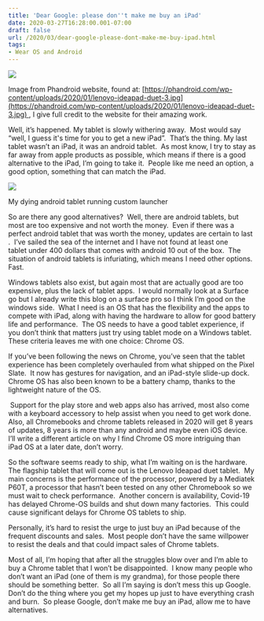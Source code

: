 ```yaml
---
title: 'Dear Google: please don''t make me buy an iPad'
date: 2020-03-27T16:28:00.001-07:00
draft: false
url: /2020/03/dear-google-please-dont-make-me-buy-ipad.html
tags: 
- Wear OS and Android
---
```


[![](https://1.bp.blogspot.com/-pk1vuFAKqck/Xn454cGPnHI/AAAAAAAAEvU/6V8nfDQtod8oRa3NW4TASZZM9DMXah13ACNcBGAsYHQ/s400/lenovo-ideapad-duet-3%2Bfor%2Bblog%2Bfrom%2Bphandroid%2Bwebsite.jpg)](https://1.bp.blogspot.com/-pk1vuFAKqck/Xn454cGPnHI/AAAAAAAAEvU/6V8nfDQtod8oRa3NW4TASZZM9DMXah13ACNcBGAsYHQ/s1600/lenovo-ideapad-duet-3%2Bfor%2Bblog%2Bfrom%2Bphandroid%2Bwebsite.jpg)

Image from Phandroid website, found at: [https://phandroid.com/wp-content/uploads/2020/01/lenovo-ideapad-duet-3.jpg](https://phandroid.com/wp-content/uploads/2020/01/lenovo-ideapad-duet-3.jpg) , I give full credit to the website for their amazing work.  
  
  
  

Well, it’s happened. My tablet is slowly withering away.  Most would say “well, I guess it's time for you to get a new iPad”.  That’s the thing. My last tablet wasn’t an iPad, it was an android tablet.  As most know, I try to stay as far away from apple products as possible, which means if there is a good alternative to the iPad, I’m going to take it.  People like me need an option, a good option, something that can match the iPad.

  
  
  

[![](https://1.bp.blogspot.com/--Zhto2bba-o/Xn6LymQUBJI/AAAAAAAAEwg/_LROkUnzwukMAI2wZ0ONtYChgM90Nx9HwCKgBGAsYHg/s320/IMG_20200327_191509-01.jpeg)](https://1.bp.blogspot.com/--Zhto2bba-o/Xn6LymQUBJI/AAAAAAAAEwg/_LROkUnzwukMAI2wZ0ONtYChgM90Nx9HwCKgBGAsYHg/s1600/IMG_20200327_191509-01.jpeg)

My dying android tablet running custom launcher

  
So are there any good alternatives?  Well, there are android tablets, but most are too expensive and not worth the money.  Even if there was a perfect android tablet that was worth the money, updates are certain to last .  I’ve sailed the sea of the internet and I have not found at least one tablet under 400 dollars that comes with android 10 out of the box.  The situation of android tablets is infuriating, which means I need other options.  Fast.     
  
Windows tablets also exist, but again most that are actually good are too expensive, plus the lack of tablet apps.  I would normally look at a Surface go but I already write this blog on a surface pro so I think I’m good on the windows side.  What I need is an OS that has the flexibility and the apps to compete with iPad, along with having the hardware to allow for good battery life and performance.  The OS needs to have a good tablet experience, if you don’t think that matters just try using tablet mode on a Windows tablet.  These criteria leaves me with one choice: Chrome OS. 

  

  
If you’ve been following the news on Chrome, you’ve seen that the tablet experience has been completely overhauled from what shipped on the Pixel Slate.  It now has gestures for navigation, and an iPad-style slide-up dock.  Chrome OS has also been known to be a battery champ, thanks to the lightweight nature of the OS.   
  
  
 Support for the play store and web apps also has arrived, most also come with a keyboard accessory to help assist when you need to get work done. Also, all Chromebooks and chrome tablets released in 2020 will get 8 years of updates, 8 years is more than any android and maybe even iOS device.  I’ll write a different article on why I find Chrome OS more intriguing than iPad OS at a later date, don’t worry.  
  
  
So the software seems ready to ship, what I’m waiting on is the hardware.  The flagship tablet that will come out is the Lenovo Ideapad duet tablet.  My main concerns is the performance of the processor, powered by a Mediatek P60T, a processor that hasn’t been tested on any other Chromebook so we must wait to check performance.  Another concern is availability, Covid-19 has delayed Chrome-OS builds and shut down many factories.  This could cause significant delays for Chrome OS tablets to ship.   
  
Personally, it’s hard to resist the urge to just buy an iPad because of the frequent discounts and sales.  Most people don’t have the same willpower to resist the deals and that could impact sales of Chrome tablets.  
  
  
Most of all, I’m hoping that after all the struggles blow over and I’m able to buy a Chrome tablet that I won’t be disappointed.  I know many people who don’t want an iPad (one of them is my grandma), for those people there should be something better.  So all I’m saying is don’t mess this up Google.  Don’t do the thing where you get my hopes up just to have everything crash and burn.  So please Google, don’t make me buy an iPad, allow me to have alternatives.